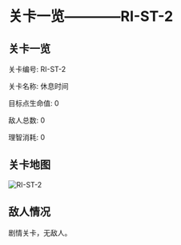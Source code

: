 # 关卡一览————RI-ST-2


## 关卡一览

关卡编号: RI-ST-2

关卡名称: 休息时间

目标点生命值: 0

敌人总数: 0

理智消耗: 0


## 关卡地图
![RI-ST-2](./oprMap/RI-ST-2.png)

## 敌人情况

剧情关卡，无敌人。

